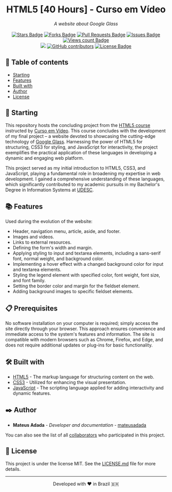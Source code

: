 <h1 align="center">HTML5 [40 Hours] - Curso em Vídeo</h1>
<div align="center"><i>A website about Google Glass</i><br><br>
<a href="https://github.com/mateusadada/html5-cursoemvideo/stargazers"><img src="https://img.shields.io/github/stars/mateusadada/html5-cursoemvideo" alt="Stars Badge"/></a>
<a href="https://github.com/mateusadada/html5-cursoemvideo/network/members"><img src="https://img.shields.io/github/forks/mateusadada/html5-cursoemvideo" alt="Forks Badge"/></a>
<a href="https://github.com/mateusadada/html5-cursoemvideo/pulls"><img src="https://img.shields.io/github/issues-pr/mateusadada/html5-cursoemvideo" alt="Pull Requests Badge"/></a>
<a href="https://github.com/mateusadada/html5-cursoemvideo/issues"><img src="https://img.shields.io/github/issues/mateusadada/html5-cursoemvideo" alt="Issues Badge"/></a>
<a href="https://github.com/mateusadada/html5-cursoemvideo"><img src="https://komarev.com/ghpvc/?username=html5-cursoemvideo&color=447ff7&label=views" alt="Views count Badge"/></a>
<br><a href="https://mateusadada.github.io/html5-cursoemvideo" target="blank"><img src="https://img.shields.io/website?url=https%3A%2F%2Fmateusadada.github.io%2Fhtml5-cursoemvideo" /></a>
<a href="https://github.com/mateusadada/html5-cursoemvideo/graphs/contributors"><img alt="GitHub contributors" src="https://img.shields.io/github/contributors/mateusadada/html5-cursoemvideo?color=2b9348"></a>
<a href="https://github.com/mateusadada/html5-cursoemvideo/blob/main/LICENSE"><img src="https://img.shields.io/github/license/mateusadada/html5-cursoemvideo?color=2b9348" alt="License Badge"/></a>
</div>

## 📜 Table of contents

- [Starting](#-starting)
- [Features](#-features)
- [Built with](#️-built-with)
- [Author](#️-author)
- [License](#-license)

## 🚀 Starting

This repository hosts the concluding project from the [HTML5 course](https://www.cursoemvideo.com/curso/html5/) instructed by [Curso em Vídeo](https://www.cursoemvideo.com/). This course concludes with the development of my final project – a website devoted to showcasing the cutting-edge technology of [Google Glass](https://www.google.com/glass/start/). Harnessing the power of HTML5 for structuring, CSS3 for styling, and JavaScript for interactivity, the project exemplifies the practical application of these languages in developing a dynamic and engaging web platform.

This project served as my initial introduction to HTML5, CSS3, and JavaScript, playing a fundamental role in broadening my expertise in web development. I gained a comprehensive understanding of these languages, which significantly contributed to my academic pursuits in my Bachelor's Degree in Information Systems at [UDESC](https://www.udesc.br/).

## 📚 Features

Used during the evolution of the website:

- Header, navigation menu, article, aside, and footer.
- Images and videos.
- Links to external resources.
- Defining the form's width and margin.
- Applying styling to input and textarea elements, including a sans-serif font, normal weight, and background color.
- Implementing a hover effect with a changed background color for input and textarea elements.
- Styling the legend element with specified color, font weight, font size, and font family.
- Setting the border color and margin for the fieldset element.
- Adding background images to specific fieldset elements.

## 📋 Prerequisites

No software installation on your computer is required; simply access the site directly through your browser. This approach ensures convenience and immediate access to the system's features and information. The site is compatible with modern browsers such as Chrome, Firefox, and Edge, and does not require additional updates or plug-ins for basic functionality.

## 🛠️ Built with

* [HTML5](https://en.wikipedia.org/wiki/HTML5) - The markup language for structuring content on the web.
* [CSS3](https://en.wikipedia.org/wiki/CSS) - Utilized for enhancing the visual presentation.
* [JavaScript](https://en.wikipedia.org/wiki/JavaScript) - The scripting language applied for adding interactivity and dynamic features.

## ✒️ Author

* **Mateus Adada** - *Developer and documentation* - [mateusadada](https://github.com/mateusadada)

You can also see the list of all [collaborators](https://github.com/mateusadada/html5-cursoemvideo/graphs/contributors) who participated in this project.

## 📄 License

This project is under the license MIT. See the [LICENSE.md](https://github.com/mateusadada/html5-cursoemvideo/blob/main/LICENSE) file for more details.

<hr><p align="center">Developed with ❤️ in Brazil 🇧🇷</p>

